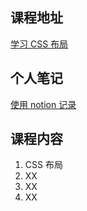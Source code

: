 ## 课程地址

[学习 CSS 布局](http://zh.learnlayout.com/no-layout.html)

## 个人笔记

[使用 notion 记录](https://www.notion.so/1d5e8a6a6a59464f999d2062f3211483?v=4e5e953b85d44e8b9d046914ead23805)

## 课程内容

1. CSS 布局
2. XX
3. XX
4. XX
